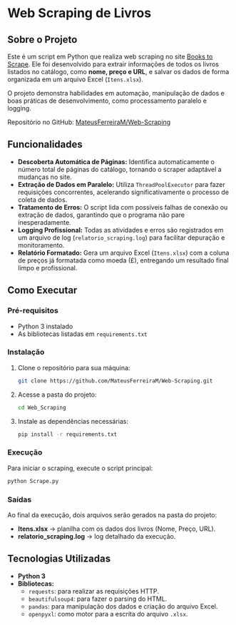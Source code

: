 # Web Scraping de Livros

## Sobre o Projeto

Este é um script em Python que realiza web scraping no site [Books to Scrape](http://books.toscrape.com). Ele foi desenvolvido para extrair informações de todos os livros listados no catálogo, como **nome, preço e URL**, e salvar os dados de forma organizada em um arquivo Excel (`Itens.xlsx`).

O projeto demonstra habilidades em automação, manipulação de dados e boas práticas de desenvolvimento, como processamento paralelo e logging.

Repositório no GitHub: [MateusFerreiraM/Web-Scraping](https://github.com/MateusFerreiraM/Web-Scraping.git)

## Funcionalidades

- **Descoberta Automática de Páginas:** Identifica automaticamente o número total de páginas do catálogo, tornando o scraper adaptável a mudanças no site.
- **Extração de Dados em Paralelo:** Utiliza `ThreadPoolExecutor` para fazer requisições concorrentes, acelerando significativamente o processo de coleta de dados.
- **Tratamento de Erros:** O script lida com possíveis falhas de conexão ou extração de dados, garantindo que o programa não pare inesperadamente.
- **Logging Profissional:** Todas as atividades e erros são registrados em um arquivo de log (`relatorio_scraping.log`) para facilitar depuração e monitoramento.
- **Relatório Formatado:** Gera um arquivo Excel (`Itens.xlsx`) com a coluna de preços já formatada como moeda (£), entregando um resultado final limpo e profissional.

## Como Executar

### Pré-requisitos

- Python 3 instalado
- As bibliotecas listadas em `requirements.txt`

### Instalação

1. Clone o repositório para sua máquina:
    ```bash
    git clone https://github.com/MateusFerreiraM/Web-Scraping.git
    ```

2. Acesse a pasta do projeto:
    ```bash
    cd Web_Scraping
    ```

3. Instale as dependências necessárias:
    ```bash
    pip install -r requirements.txt
    ```

### Execução

Para iniciar o scraping, execute o script principal:

```bash
python Scrape.py
```

### Saídas

Ao final da execução, dois arquivos serão gerados na pasta do projeto:

- **Itens.xlsx** → planilha com os dados dos livros (Nome, Preço, URL).
- **relatorio_scraping.log** → log detalhado da execução.

## Tecnologias Utilizadas

- **Python 3**
- **Bibliotecas:**
  - `requests`: para realizar as requisições HTTP.
  - `beautifulsoup4`: para fazer o parsing do HTML.
  - `pandas`: para manipulação dos dados e criação do arquivo Excel.
  - `openpyxl`: como motor para a escrita do arquivo `.xlsx`.